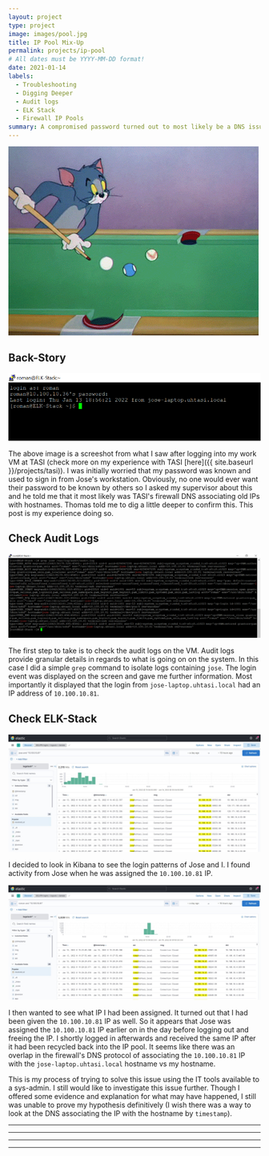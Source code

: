```yaml
---
layout: project
type: project
image: images/pool.jpg
title: IP Pool Mix-Up
permalink: projects/ip-pool
# All dates must be YYYY-MM-DD format!
date: 2021-01-14
labels:
  - Troubleshooting
  - Digging Deeper
  - Audit logs
  - ELK Stack
  - Firewall IP Pools
summary: A compromised password turned out to most likely be a DNS issue resulting from recycled VPN IPs. 
---
```

<img class="ui image" src="../images/pool.gif">

## Back-Story
<img class="ui image" src="../images/jose-login.png">

The above image is a screeshot from what I saw after logging into my work VM at TASI (check more on my experience with TASI [here]({{ site.baseurl }}/projects/tasi)). I was initially worried that my password was known and used to sign in from Jose's workstation. Obviously, no one would ever want their password to be known by others so I asked my supervisor about this and he told me that it most likely was TASI's firewall DNS associating old IPs with hostnames. Thomas told me to dig a little deeper to confirm this. This post is my experience doing so.

## Check Audit Logs
<img class="ui image" src="../images/audit-log.png">

The first step to take is to check the audit logs on the VM. Audit logs provide granular details in regards to what is going on on the system. In this case I did a simple `grep` command to isolate logs containing `jose`. The login event was displayed on the screen and gave me further information. Most importantly it displayed that the login from `jose-laptop.uhtasi.local` had an IP address of `10.100.10.81`.

## Check ELK-Stack
<img class="ui image" src="../images/jose-elk.jpg">

I decided to look in Kibana to see the login patterns of Jose and I. I found activity from Jose when he was assigned the `10.100.10.81` IP. 

<img class="ui image" src="../images/roman-elk.jpg">

I then wanted to see what IP I had been assigned. It turned out that I had been given the `10.100.10.81` IP as well. So it appears that Jose was assigned the `10.100.10.81` IP earlier on in the day before logging out and freeing the IP. I shortly logged in afterwards and received the same IP after it had been recycled back into the IP pool. It seems like there was an overlap in the firewall's DNS protocol of associating the `10.100.10.81` IP with the `jose-laptop.uhtasi.local` hostname vs my hostname. 

This is my process of trying to solve this issue using the IT tools available to a sys-admin. I still would like to investigate this issue further. Though I offered some evidence and explanation for what may have happened, I still was unable to prove my hypothesis definitively (I wish there was a way to look at the DNS associating the IP with the hostname by `timestamp`).
***************************************************************************************
***************************************************************************************
***************************************************************************************
***************************************************************************************
